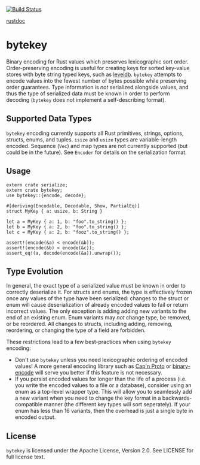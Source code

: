 [![Build Status](https://travis-ci.org/danburkert/bytekey.svg?branch=master)](https://travis-ci.org/danburkert/bytekey)

[rustdoc](https://danburkert.github.io/bytekey/bytekey/index.html)

# bytekey

Binary encoding for Rust values which preserves lexicographic sort order. Order-preserving encoding
is useful for creating keys for sorted key-value stores with byte string typed keys, such as
[leveldb](https://github.com/google/leveldb). `bytekey` attempts to encode values into the fewest
number of bytes possible while preserving order guarantees. Type information is *not* serialized
alongside values, and thus the type of serialized data must be known in order to perform decoding
(`bytekey` does not implement a self-describing format).

## Supported Data Types

`bytekey` encoding currently supports all Rust primitives, strings, options, structs, enums, and
tuples. `isize` and `usize` types are variable-length encoded. Sequence (`Vec`) and map types are
not currently supported (but could be in the future). See `Encoder` for details on the
serialization format.

## Usage

```
extern crate serialize;
extern crate bytekey;
use bytekey::{encode, decode};

#[deriving(Encodable, Decodable, Show, PartialEq)]
struct MyKey { a: usize, b: String }

let a = MyKey { a: 1, b: "foo".to_string() };
let b = MyKey { a: 2, b: "foo".to_string() };
let c = MyKey { a: 2, b: "fooz".to_string() };

assert!(encode(&a) < encode(&b));
assert!(encode(&b) < encode(&c));
assert_eq!(a, decode(encode(&a)).unwrap());
```

## Type Evolution

In general, the exact type of a serialized value must be known in order to correctly deserialize
it. For structs and enums, the type is effectively frozen once any values of the type have been
serialized: changes to the struct or enum will cause deserialization of already encoded values
to fail or return incorrect values. The only exception is adding adding new variants to the end
of an existing enum. Enum variants may *not* change type, be removed, or be reordered. All
changes to structs, including adding, removing, reordering, or changing the type of a field are
forbidden.

These restrictions lead to a few best-practices when using `bytekey` encoding:

* Don't use `bytekey` unless you need lexicographic ordering of encoded values! A more
general encoding library such as [Cap'n Proto](https://github.com/dwrensha/capnproto-rust) or
[binary-encode](https://github.com/TyOverby/binary-encode) will serve you better if this
feature is not necessary.
* If you persist encoded values for longer than the life of a process (i.e. you write the
encoded values to a file or a database), consider using an enum as a top-level wrapper type.
This will allow you to seamlessly add a new variant when you need to change the key format in a
backwards-compatible manner (the different key types will sort seperately). If your enum has
less than 16 variants, then the overhead is just a single byte in encoded output.

## License

`bytekey` is licensed under the Apache License, Version 2.0. See LICENSE for full license text.
